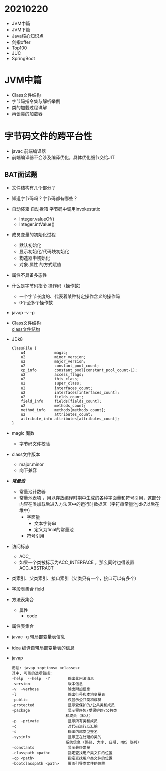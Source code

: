# 20210220

+ JVM中篇
+ JVM下篇
+ Java核心知识点
+ 剑指offer
+ Top100
+ JUC
+ SpringBoot


# JVM中篇
+ Class文件结构 
+ 字节码指令集与解析举例
+ 类的加载过程详解
+ 再谈类的加载器


# 字节码文件的跨平台性

+ javac 前端编译器
+ 前端编译器不会涉及编译优化，具体优化细节交给JIT

## BAT面试题
+ 文件结构有几个部分？
+ 知道字节码吗？字节码都有哪些？
+ 自动装箱 自动拆箱 字节码中调用invokestatic
    + Integer.valueOf()
    + Integer.intValue()

+ 成员变量的初始化过程
    + 默认初始化
    + 显示初始化/代码块初始化
    + 构造器中初始化
    + 对象.属性  的方式赋值

+ 属性不具备多态性 

+ 什么是字节码指令 操作码（操作数）
    + 一个字节长度的、代表着某种特定操作含义的操作码
    + 0个至多个操作数

+ javap -v -p 

+ Class文件结构<br>
[class文件结构](https://docs.oracle.com/javase/specs/jvms/se8/html/jvms-4.html)

+ JDk8
    ```
    ClassFile {
        u4             magic;
        u2             minor_version;
        u2             major_version;
        u2             constant_pool_count;
        cp_info        constant_pool[constant_pool_count-1];
        u2             access_flags;
        u2             this_class;
        u2             super_class;
        u2             interfaces_count;
        u2             interfaces[interfaces_count];
        u2             fields_count;
        field_info     fields[fields_count];
        u2             methods_count;
        method_info    methods[methods_count];
        u2             attributes_count;
        attribute_info attributes[attributes_count];
    }
    ```
+ magic 魔数
    + 字节码文件校验
+ class文件版本
    + major.minor
    + 向下兼容
+ ***常量池***
    + 常量池计数器
    + 常量池表项 ，用以存放编译时期中生成的各种字面量和符号引用，这部分内容在类加载后进入方法区中的运行时数据区（字符串常量池jdk7以后在堆中）
        + 字面量
            + 文本字符串
            + 定义为final的常量池
        + 符号引用

+ 访问标志
    + ACC_
    + 如果一个类被标示为ACC_INTERFACE ，那么同时也得设置ACC_ABSTRACT
+ 类索引、父类索引、接口索引（父类只有一个，接口可以有多个）
+ 字段表集合 field
+ 方法表集合
    + 属性
        + code
+ 属性表集合

+ javac -g 带局部变量表信息
+ idea 编译自带局部变量表的信息
+ javap
    ```
    用法: javap <options> <classes>
    其中, 可能的选项包括:
    -help  --help  -?        输出此用法消息
    -version                 版本信息
    -v  -verbose             输出附加信息
    -l                       输出行号和本地变量表
    -public                  仅显示公共类和成员
    -protected               显示受保护的/公共类和成员
    -package                 显示程序包/受保护的/公共类
                            和成员 (默认)
    -p  -private             显示所有类和成员
    -c                       对代码进行反汇编
    -s                       输出内部类型签名
    -sysinfo                 显示正在处理的类的
                            系统信息 (路径, 大小, 日期, MD5 散列)
    -constants               显示最终常量
    -classpath <path>        指定查找用户类文件的位置
    -cp <path>               指定查找用户类文件的位置
    -bootclasspath <path>    覆盖引导类文件的位置
    ```
